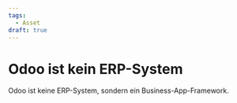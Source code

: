 ```yaml
---
tags:
  - Asset
draft: true
---
```

# Odoo ist kein ERP-System

Odoo ist keine ERP-System, sondern ein Business-App-Framework.
